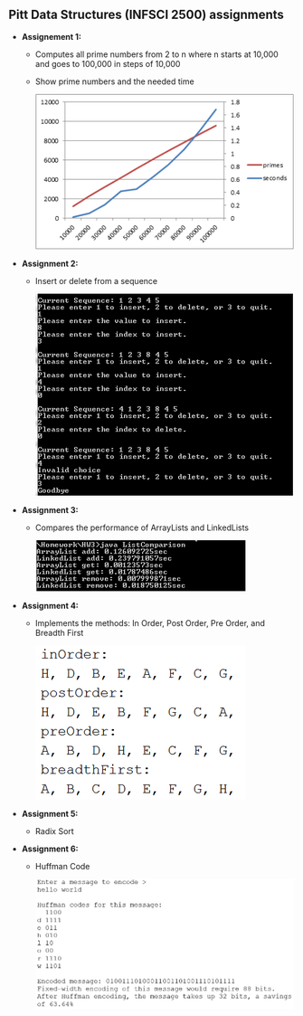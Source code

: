 ## Pitt Data Structures (INFSCI 2500) assignments 

- **Assignement 1:**

  - Computes all prime numbers from 2 to n where n starts at 10,000 and goes to 100,000 in steps of 10,000
  
  - Show prime numbers and the needed time
  
    ![Image](images/hw1.png)

- **Assignment 2:**

  - Insert or delete from a sequence
  
    ![Image](images/hw2.png)

- **Assignment 3:**

  - Compares the performance of ArrayLists and LinkedLists
  
    ![Image](images/hw3.png)

- **Assignment 4:**

  - Implements the methods: In Order, Post Order, Pre Order, and Breadth First
  
    ![Image](images/hw4.png)

- **Assignment 5:**

  - Radix Sort

- **Assignment 6:**

  - Huffman Code
  
    ![Image](images/hw6.png)
